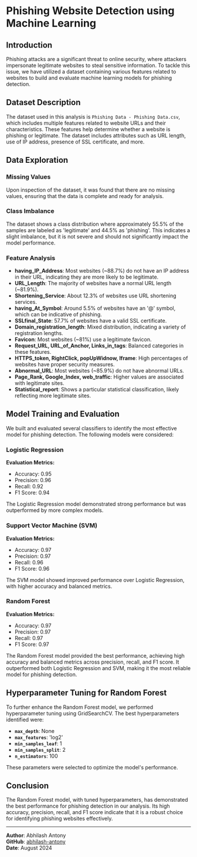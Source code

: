 # Phishing Website Detection using Machine Learning

## Introduction

Phishing attacks are a significant threat to online security, where attackers impersonate legitimate websites to steal sensitive information. To tackle this issue, we have utilized a dataset containing various features related to websites to build and evaluate machine learning models for phishing detection.

## Dataset Description

The dataset used in this analysis is `Phishing Data - Phishing Data.csv`, which includes multiple features related to website URLs and their characteristics. These features help determine whether a website is phishing or legitimate. The dataset includes attributes such as URL length, use of IP address, presence of SSL certificate, and more.

## Data Exploration

### Missing Values

Upon inspection of the dataset, it was found that there are no missing values, ensuring that the data is complete and ready for analysis.

### Class Imbalance

The dataset shows a class distribution where approximately 55.5% of the samples are labeled as 'legitimate' and 44.5% as 'phishing'. This indicates a slight imbalance, but it is not severe and should not significantly impact the model performance.

### Feature Analysis

- **having_IP_Address**: Most websites (~88.7%) do not have an IP address in their URL, indicating they are more likely to be legitimate.
- **URL_Length**: The majority of websites have a normal URL length (~81.9%).
- **Shortening_Service**: About 12.3% of websites use URL shortening services.
- **having_At_Symbol**: Around 5.5% of websites have an '@' symbol, which can be indicative of phishing.
- **SSLfinal_State**: 57.7% of websites have a valid SSL certificate.
- **Domain_registration_length**: Mixed distribution, indicating a variety of registration lengths.
- **Favicon**: Most websites (~81%) use a legitimate favicon.
- **Request_URL, URL_of_Anchor, Links_in_tags**: Balanced categories in these features.
- **HTTPS_token, RightClick, popUpWidnow, Iframe**: High percentages of websites have proper security measures.
- **Abnormal_URL**: Most websites (~85.9%) do not have abnormal URLs.
- **Page_Rank, Google_Index, web_traffic**: Higher values are associated with legitimate sites.
- **Statistical_report**: Shows a particular statistical classification, likely reflecting more legitimate sites.

## Model Training and Evaluation

We built and evaluated several classifiers to identify the most effective model for phishing detection. The following models were considered:

### Logistic Regression

**Evaluation Metrics:**

- Accuracy: 0.95
- Precision: 0.96
- Recall: 0.92
- F1 Score: 0.94

The Logistic Regression model demonstrated strong performance but was outperformed by more complex models.

### Support Vector Machine (SVM)

**Evaluation Metrics:**

- Accuracy: 0.97
- Precision: 0.97
- Recall: 0.96
- F1 Score: 0.96

The SVM model showed improved performance over Logistic Regression, with higher accuracy and balanced metrics.

### Random Forest

**Evaluation Metrics:**

- Accuracy: 0.97
- Precision: 0.97
- Recall: 0.97
- F1 Score: 0.97

The Random Forest model provided the best performance, achieving high accuracy and balanced metrics across precision, recall, and F1 score. It outperformed both Logistic Regression and SVM, making it the most reliable model for phishing detection.

## Hyperparameter Tuning for Random Forest

To further enhance the Random Forest model, we performed hyperparameter tuning using GridSearchCV. The best hyperparameters identified were:

- **`max_depth`**: None
- **`max_features`**: 'log2'
- **`min_samples_leaf`**: 1
- **`min_samples_split`**: 2
- **`n_estimators`**: 100

These parameters were selected to optimize the model's performance.

## Conclusion

The Random Forest model, with tuned hyperparameters, has demonstrated the best performance for phishing detection in our analysis. Its high accuracy, precision, recall, and F1 score indicate that it is a robust choice for identifying phishing websites effectively.

---
**Author**: Abhilash Antony  
**GitHub**: [abhilash-antony](https://github.com/abhilash-antony)  
**Date**: August 2024
